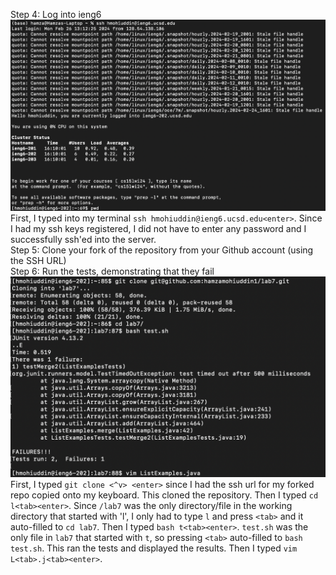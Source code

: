 Step 4: Log into ieng6    
![Step 4](./assets/lab7/step1.png)    
First, I typed into my terminal ```ssh hmohiuddin@ieng6.ucsd.edu<enter>```. Since I had my ssh keys registered, I did not have to enter any password and I successfully ssh'ed into the server.    
Step 5: Clone your fork of the repository from your Github account (using the SSH URL)     
Step 6: Run the tests, demonstrating that they fail      
![Step 5](./assets/lab7/step2.png)     
First, I typed  ```git clone <^v> <enter>``` since I had the ssh url for my forked repo copied onto my keyboard. This cloned the repository. Then I typed ```cd l<tab><enter>```. Since ```/lab7``` was the only directory/file in the working directory that started with 'l', I only had to type ```l``` and press ```<tab>``` and it auto-filled to ```cd lab7```. Then I typed ```bash t<tab><enter>```. ```test.sh``` was the only file in ```lab7``` that started with ```t```, so pressing ```<tab>``` auto-filled to ```bash test.sh```. This ran the tests and displayed the results. Then I typed ```vim L<tab>.j<tab><enter>```.             

